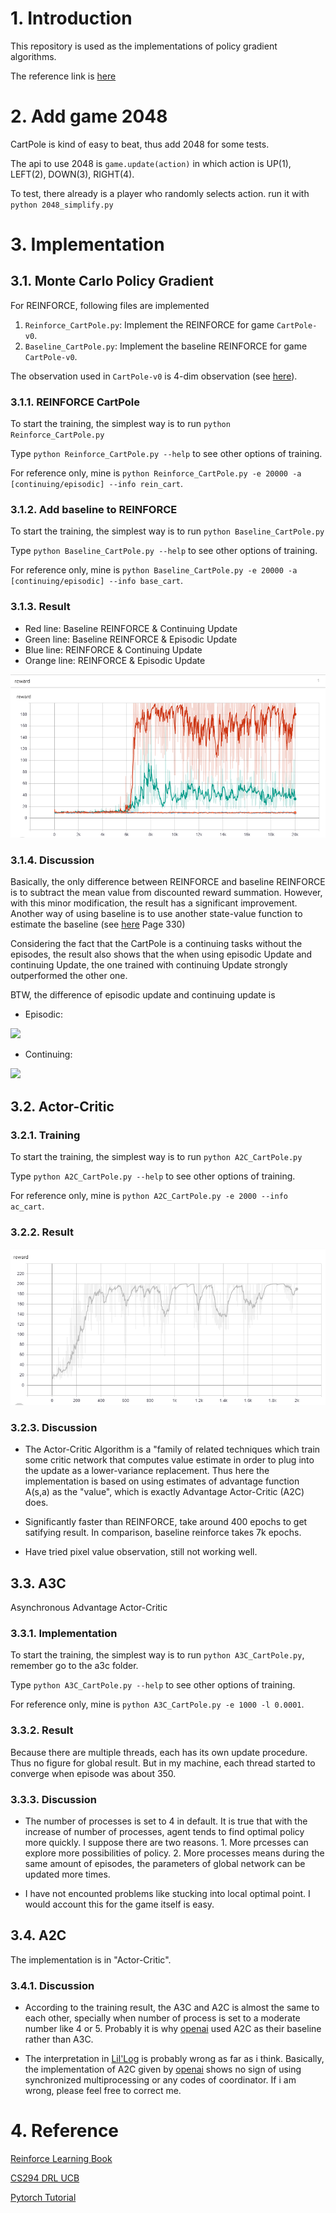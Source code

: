 # 1. Introduction

This repository is used as the implementations of policy gradient algorithms. 

The reference link is [here](https://lilianweng.github.io/lil-log/2018/04/08/policy-gradient-algorithms.html)

# 2. Add game 2048 
CartPole is kind of easy to beat, thus add 2048 for some tests.

The api to use 2048 is `game.update(action)` in which action is UP(1), LEFT(2), DOWN(3), RIGHT(4).

To test, there already is a player who randomly selects action. run it with `python 2048_simplify.py`


# 3. Implementation

## 3.1. Monte Carlo Policy Gradient

For REINFORCE, following files are implemented
1. `Reinforce_CartPole.py`: Implement the REINFORCE for game `CartPole-v0`. 
1. `Baseline_CartPole.py`: Implement the baseline REINFORCE for game `CartPole-v0`.

The observation used in `CartPole-v0` is 4-dim observation (see [here](https://github.com/openai/gym/wiki/CartPole-v0)).

### 3.1.1. REINFORCE CartPole
To start the training, the simplest way is to run `python Reinforce_CartPole.py`

Type `python Reinforce_CartPole.py --help` to see other options of training.

For reference only, mine is `python Reinforce_CartPole.py -e 20000 -a [continuing/episodic] --info rein_cart`.

### 3.1.2. Add baseline to REINFORCE

To start the training, the simplest way is to run `python Baseline_CartPole.py`

Type `python Baseline_CartPole.py --help` to see other options of training.

For reference only, mine is `python Baseline_CartPole.py -e 20000 -a [continuing/episodic] --info base_cart`.

### 3.1.3. Result

* Red line: Baseline REINFORCE & Continuing Update
* Green line: Baseline REINFORCE & Episodic Update
* Blue line: REINFORCE & Continuing Update
* Orange line: REINFORCE & Episodic Update

![REINFORCE_RESULT](./img/REINFORCE_CART.png)

### 3.1.4. Discussion

Basically, the only difference between REINFORCE and baseline REINFORCE is to subtract the mean value from discounted reward summation. However, with this minor modification, the result has a significant improvement. Another way of using baseline is to use another state-value function to estimate the baseline (see [here](http://incompleteideas.net/book/RLbook2018.pdf) Page 330) 

Considering the fact that the CartPole is a continuing tasks without the episodes, the result also shows that the when using episodic Update and continuing Update, the one trained with continuing Update strongly outperformed the other one.

BTW, the difference of episodic update and continuing update is

* Episodic: 

![](http://latex.codecogs.com/gif.latex?\mathbf{\theta}\leftarrow\mathbf{\theta}+\alpha\gamma^t(\sum_{k=t+1}^{T}\gamma^{k-t-1}r_k)\nabla\ln\pi(A_t|S_t,\mathbf{\theta}))

* Continuing: 

![](http://latex.codecogs.com/gif.latex?\mathbf{\theta}\leftarrow\mathbf{\theta}+\alpha(\sum_{k=t+1}^{T}\gamma^{k-t-1}r_k)\nabla\ln\pi(A_t|S_t,\mathbf{\theta}))


## 3.2. Actor-Critic

### 3.2.1. Training

To start the training, the simplest way is to run `python A2C_CartPole.py`

Type `python A2C_CartPole.py --help` to see other options of training.

For reference only, mine is `python A2C_CartPole.py -e 2000 --info ac_cart`.

### 3.2.2. Result
![AC_RESULT](./img/AC_CART.PNG)

### 3.2.3. Discussion
* The Actor-Critic Algorithm is a "family of  related techniques which train some critic network that computes value estimate in order to plug into the update as a lower-variance replacement. Thus here the implementation is based on using estimates of advantage function A(s,a) as the "value", which is exactly Advantage Actor-Critic (A2C) does. 

* Significantly faster than REINFORCE, take around 400 epochs to get satifying result. In comparison, baseline reinforce takes 7k epochs.

* Have tried pixel value observation, still not working well.


## 3.3. A3C

Asynchronous Advantage Actor-Critic

### 3.3.1. Implementation

To start the training, the simplest way is to run `python A3C_CartPole.py`, remember go to the a3c folder.

Type `python A3C_CartPole.py --help` to see other options of training.

For reference only, mine is `python A3C_CartPole.py -e 1000 -l 0.0001`.

### 3.3.2. Result
Because there are multiple threads, each has its own update procedure. Thus no figure for global result. But in my machine, each thread started to converge when episode was about 350. 

### 3.3.3. Discussion
* The number of processes is set to 4 in default. It is true that with the increase of number of processes, agent tends to find optimal policy more quickly. I suppose there are two reasons. 1. More prcesses can explore more possibilities of policy. 2. More processes means during the same amount of episodes, the parameters of global network can be updated more times.

* I have not encounted problems like stucking into local optimal point. I would account this for the game itself is easy.

## 3.4. A2C

The implementation is in "Actor-Critic".

### 3.4.1. Discussion

* According to the training result, the A3C and A2C is almost the same to each other, specially when number of process is set to a moderate number like 4 or 5. Probably it is why [openai](https://openai.com/blog/baselines-acktr-a2c/) used A2C as their baseline rather than A3C. 

* The interpretation in [Lil'Log]((https://lilianweng.github.io/lil-log/2018/04/08/policy-gradient-algorithms.html)) is probably wrong as far as i think. Basically, the implementation of A2C given by [openai](https://github.com/openai/baselines/tree/master/baselines/a2c) shows no sign of using synchronized multiprocessing or any codes of coordinator. If i am wrong, please feel free to correct me. 

# 4. Reference
[Reinforce Learning Book](http://incompleteideas.net/book/RLbook2018.pdf)

[CS294 DRL UCB](http://rail.eecs.berkeley.edu/deeprlcourse-fa17/)

[Pytorch Tutorial](https://pytorch.org/tutorials/intermediate/reinforcement_q_learning.html) 